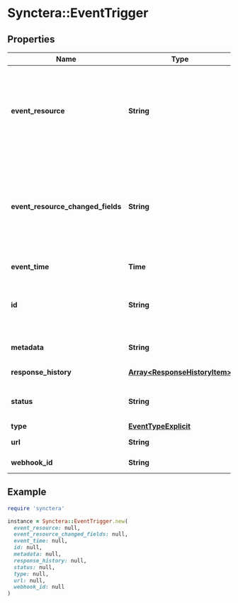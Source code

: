 # Synctera::EventTrigger

## Properties

| Name | Type | Description | Notes |
| ---- | ---- | ----------- | ----- |
| **event_resource** | **String** | Json string of object associated with the event. For example, if your event is ACCOUNT.CREATED, You can refer to Acccount to parse the account event to obtain the ID, status etc.  | [optional] |
| **event_resource_changed_fields** | **String** | Json string of object associated with the event related to a resource change. This only contains those fields that have value changed on the event, and the field values are prior to the resource change event.  | [optional] |
| **event_time** | **Time** | Timestamp of the current event raised | [optional] |
| **id** | **String** | Unique event ID of the webhook request. Use event endpoints to get more event summary data | [optional][readonly] |
| **metadata** | **String** | Metadata that stored in the webhook subscription | [optional] |
| **response_history** | [**Array&lt;ResponseHistoryItem&gt;**](ResponseHistoryItem.md) | Response history of the webhook request | [optional] |
| **status** | **String** | Current event status. Failing event will keep retry until it is purged. | [optional] |
| **type** | [**EventTypeExplicit**](EventTypeExplicit.md) |  | [optional] |
| **url** | **String** | URL that the current event will be sent to | [optional] |
| **webhook_id** | **String** | Webhook the current event belongs to | [optional] |

## Example

```ruby
require 'synctera'

instance = Synctera::EventTrigger.new(
  event_resource: null,
  event_resource_changed_fields: null,
  event_time: null,
  id: null,
  metadata: null,
  response_history: null,
  status: null,
  type: null,
  url: null,
  webhook_id: null
)
```

